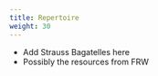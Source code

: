 ```yaml
---
title: Repertoire
weight: 30
---
```


- Add Strauss Bagatelles here
- Possibly the resources from FRW
